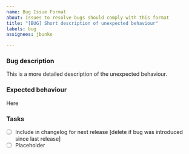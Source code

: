 ```yaml
---
name: Bug Issue Format
about: Issues to resolve bugs should comply with this format
title: "[BUG] Short description of unexpected behaviour"
labels: bug
assignees: jbunke

---
```


### Bug description
This is a more detailed description of the unexpected behaviour.

### Expected behaviour
Here

### Tasks
- [ ] Include in changelog for next release [delete if bug was introduced since last release]
- [ ] Placeholder
